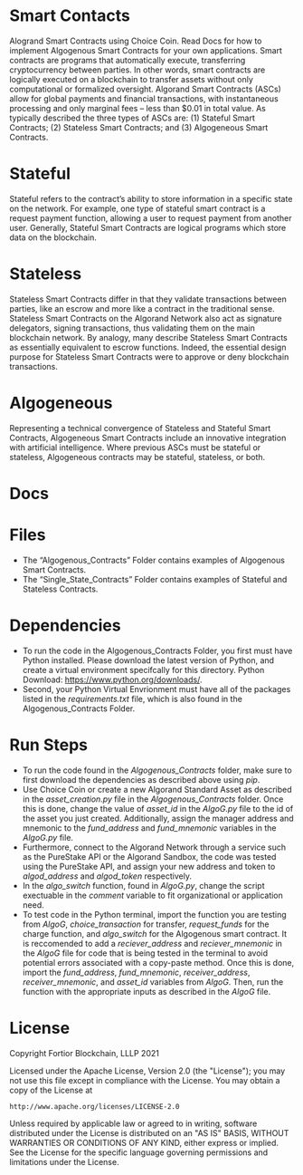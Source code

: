 # Smart Contacts
Alogrand Smart Contracts using Choice Coin. Read Docs for how to implement Algogenous Smart Contracts for your own applications. Smart contracts are programs that automatically execute, transferring cryptocurrency between parties.  In other words, smart contracts are logically executed on a blockchain to transfer assets without only computational or formalized oversight.  Algorand Smart Contracts (ASCs) allow for global payments and financial transactions, with instantaneous processing and only marginal fees – less than $0.01 in total value. As typically described the three types of ASCs are: (1) Stateful Smart Contracts; (2) Stateless Smart Contracts; and (3) Algogeneous Smart Contracts.

# Stateful
Stateful refers to the contract’s ability to store information in a specific state on the network. For example, one type of stateful smart contract is a request payment function, allowing a user to request payment from another user. Generally, Stateful Smart Contracts are logical programs which store data on the blockchain.

# Stateless
Stateless Smart Contracts differ in that they validate transactions between parties, like an escrow and more like a contract in the traditional sense. Stateless Smart Contracts on the Algorand Network also act as signature delegators,  signing transactions, thus validating them on the main blockchain network. By analogy, many describe Stateless Smart Contracts as essentially equivalent to escrow functions.  Indeed, the essential design purpose for Stateless Smart Contracts were to approve or deny blockchain transactions.

# Algogeneous
Representing a technical convergence of Stateless and Stateful Smart Contracts, Algogeneous Smart Contracts include an innovative integration with artificial intelligence. Where previous ASCs must be stateful or stateless, Algogeneous contracts may be stateful, stateless, or both.

# Docs

# Files

- The “Algogenous_Contracts” Folder contains examples of  Algogenous Smart Contracts.
- The “Single_State_Contracts” Folder contains examples of Stateful and Stateless Contracts.




# Dependencies
- To run the code in the Algogenous_Contracts Folder, you first must have Python installed. Please download the latest version of Python, and create a virtual environment specifcally for this directory. Python Download: https://www.python.org/downloads/.
- Second, your Python Virtual Envrionment must have all of the packages listed in the *requirements.txt* file, which is also found in the Algogenous_Contracts Folder.

# Run Steps
- To run the code found in the *Algogenous_Contracts* folder, make sure to first download the dependencies as described above using *pip*.
- Use Choice Coin or create a new Algorand Standard Asset as described in the *asset_creation.py* file in the *Algogenous_Contracts* folder. Once this is done, change the value of *asset_id* in the *AlgoG.py* file to the id of the asset you just created. Additionally, assign the manager address and mnemonic to the *fund_address* and *fund_mnemonic* variables in the *AlgoG.py* file. 
- Furthermore, connect to the Algorand Network through a service such as the PureStake API or the Algorand Sandbox, the code was tested using the PureStake API, and assign your new address and token to *algod_address* and *algod_token* respectively.
- In the *algo_switch* function, found in *AlgoG.py*, change the script exectuable in the *comment* variable to fit organizational or application need.
- To test code in the Python terminal, import the function you are testing from *AlgoG*, *choice_transaction* for transfer, *request_funds* for the charge function, and *algo_switch* for the Algogenous smart contract. It is reccomended to add a *reciever_address* and *reciever_mnemonic* in the *AlgoG* file for code that is being tested in the terminal to avoid potential errors associated with a copy-paste method. Once this is done, import the *fund_address*, *fund_mnemonic*, *receiver_address*, *receiver_mnemonic*, and *asset_id* variables from *AlgoG*. Then, run the function with the appropriate inputs as described in the *AlgoG* file.


# License
Copyright Fortior Blockchain, LLLP 2021

Licensed under the Apache License, Version 2.0 (the "License");
you may not use this file except in compliance with the License.
You may obtain a copy of the License at

    http://www.apache.org/licenses/LICENSE-2.0

Unless required by applicable law or agreed to in writing, software
distributed under the License is distributed on an "AS IS" BASIS,
WITHOUT WARRANTIES OR CONDITIONS OF ANY KIND, either express or implied.
See the License for the specific language governing permissions and
limitations under the License.

